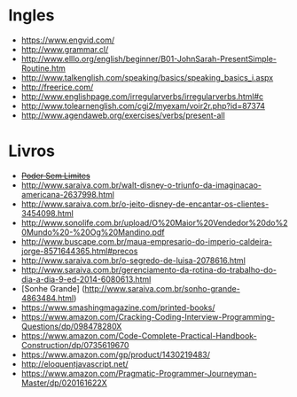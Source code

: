 Ingles
======
- https://www.engvid.com/
- http://www.grammar.cl/
- http://www.elllo.org/english/beginner/B01-JohnSarah-PresentSimple-Routine.htm
- http://www.talkenglish.com/speaking/basics/speaking_basics_i.aspx
- http://freerice.com/
- http://www.englishpage.com/irregularverbs/irregularverbs.html#c
- http://www.tolearnenglish.com/cgi2/myexam/voir2r.php?id=87374
- http://www.agendaweb.org/exercises/verbs/present-all

Livros
======
- ~~[Poder Sem Limites](http://www.saraiva.com.br/poder-sem-limites-2866806.html)~~
- http://www.saraiva.com.br/walt-disney-o-triunfo-da-imaginacao-americana-2637998.html
- http://www.saraiva.com.br/o-jeito-disney-de-encantar-os-clientes-3454098.html
- http://www.sonolife.com.br/upload/O%20Maior%20Vendedor%20do%20Mundo%20-%20Og%20Mandino.pdf
- http://www.buscape.com.br/maua-empresario-do-imperio-caldeira-jorge-8571644365.html#precos
- http://www.saraiva.com.br/o-segredo-de-luisa-2078616.html
- http://www.saraiva.com.br/gerenciamento-da-rotina-do-trabalho-do-dia-a-dia-9-ed-2014-6080613.html
- [Sonhe Grande] (http://www.saraiva.com.br/sonho-grande-4863484.html)
- https://www.smashingmagazine.com/printed-books/
- https://www.amazon.com/Cracking-Coding-Interview-Programming-Questions/dp/098478280X
- https://www.amazon.com/Code-Complete-Practical-Handbook-Construction/dp/0735619670
- https://www.amazon.com/gp/product/1430219483/
- http://eloquentjavascript.net/
- https://www.amazon.com/Pragmatic-Programmer-Journeyman-Master/dp/020161622X

